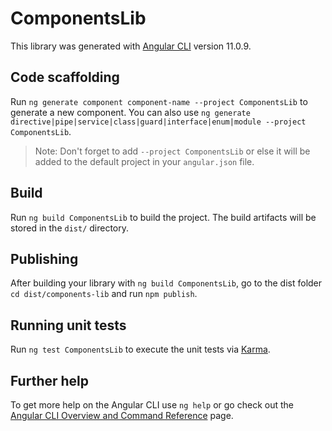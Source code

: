 # ComponentsLib

This library was generated with [Angular CLI](https://github.com/angular/angular-cli) version 11.0.9.

## Code scaffolding

Run `ng generate component component-name --project ComponentsLib` to generate a new component. You can also use `ng generate directive|pipe|service|class|guard|interface|enum|module --project ComponentsLib`.
> Note: Don't forget to add `--project ComponentsLib` or else it will be added to the default project in your `angular.json` file. 

## Build

Run `ng build ComponentsLib` to build the project. The build artifacts will be stored in the `dist/` directory.

## Publishing

After building your library with `ng build ComponentsLib`, go to the dist folder `cd dist/components-lib` and run `npm publish`.

## Running unit tests

Run `ng test ComponentsLib` to execute the unit tests via [Karma](https://karma-runner.github.io).

## Further help

To get more help on the Angular CLI use `ng help` or go check out the [Angular CLI Overview and Command Reference](https://angular.io/cli) page.
